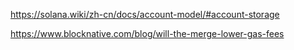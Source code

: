 https://solana.wiki/zh-cn/docs/account-model/#account-storage

https://www.blocknative.com/blog/will-the-merge-lower-gas-fees
